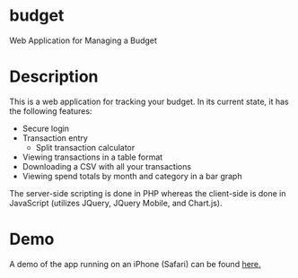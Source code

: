 # budget
Web Application for Managing a Budget

# Description
This is a web application for tracking your budget. In its current state, it has the following features:
- Secure login
- Transaction entry
  - Split transaction calculator
- Viewing transactions in a table format
- Downloading a CSV with all your transactions
- Viewing spend totals by month and category in a bar graph

The server-side scripting is done in PHP whereas the client-side is done in JavaScript (utilizes JQuery, JQuery Mobile, and Chart.js).

# Demo
A demo of the app running on an iPhone (Safari) can be found [here.](https://youtu.be/Tz6CpjSYha8)
